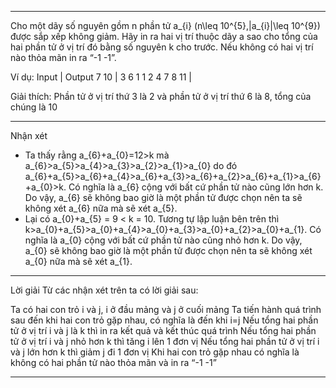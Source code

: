 ---------------------------------------------------------------------------------------------------

Cho một dãy số nguyên gồm n phần tử a_{i} (n\leq 10^{5},|a_{i}|\leq 10^{9}) được sắp xếp không giảm. Hãy in ra hai vị trí thuộc dãy a sao cho tổng của hai phần tử ở vị trí đó bằng số nguyên k cho trước. Nếu không có hai vị trí nào thỏa mãn in ra “-1 -1”.

Ví dụ:
Input                             |  Output
7 10                              |  3 6
1 1 2 4 7 8 11                    |

Giải thích: Phần tử ở vị trí thứ 3 là 2 và phần tử ở vị trí thứ 6 là 8, tổng của chúng là 10

---------------------------------------------------------------------------------------------------

Nhận xét
- Ta thấy rằng a_{6}+a_{0}=12>k mà a_{6}>a_{5}>a_{4}>a_{3}>a_{2}>a_{1}>a_{0} do đó a_{6}+a_{5}>a_{6}+a_{4}>a_{6}+a_{3}>a_{6}+a_{2}>a_{6}+a_{1}>a_{6}+a_{0}>k. Có nghĩa là a_{6} cộng với bất cứ phần tử nào cũng lớn hơn k. Do vậy, a_{6} sẽ không bao giờ là một phần tử được chọn nên ta sẽ không xét a_{6} nữa mà sẽ xét a_{5}.
- Lại có a_{0}+a_{5} = 9 < k = 10. Tương tự lập luận bên trên thì k>a_{0}+a_{5}>a_{0}+a_{4}>a_{0}+a_{3}>a_{0}+a_{2}>a_{0}+a_{1}. Có nghĩa là a_{0} cộng với bất cứ phần tử nào cũng nhỏ hơn k. Do vậy, a_{0} sẽ không bao giờ là một phần tử được chọn nên ta sẽ không xét a_{0} nữa mà sẽ xét a_{1}.

---------------------------------------------------------------------------------------------------

Lời giải
Từ các nhận xét trên ta có lời giải sau:

Ta có hai con trỏ i và j, i ở đầu mảng và j ở cuối mảng
Ta tiến hành quá trình sau đến khi hai con trỏ gặp nhau, có nghĩa là đến khi i=j
Nếu tổng hai phần tử ở vị trí i và j là k thì in ra kết quả và kết thúc quá trình
Nếu tổng hai phần tử ở vị trí i và j nhỏ hơn k thì tăng i lên 1 đơn vị
Nếu tổng hai phần tử ở vị trí i và j lớn hơn k thì giảm j đi 1 đơn vị
Khi hai con trỏ gặp nhau có nghĩa là không có hai phần tử nào thỏa mãn và in ra  “-1 -1”

---------------------------------------------------------------------------------------------------